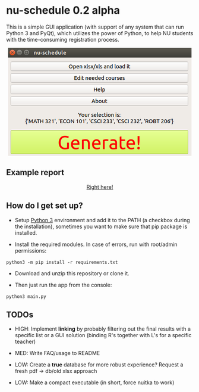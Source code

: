 # nu-schedule 0.2 alpha #

This is a simple GUI application (with support of any system that can run Python 3 and PyQt), which utilizes the power of Python, to help NU students with the time-consuming registration process.

<p align="center">
  <img src="https://github.com/ac130kz/nu-schedule/blob/master/res/mainscreen.png?raw=true" alt="GUI"/>
</p>

## Example report ##

<a href="https://github.com/ac130kz/nu-schedule/blob/master/examples/result1511188563.txt?raw=true">
<p align="center">
  Right here!
</p>
</a>

## How do I get set up? ##

* Setup <a href="https://www.python.org/downloads/">Python 3</a> environment and add it to the PATH (a checkbox during the installation), sometimes you want to make sure that pip package is installed.

* Install the required modules. In case of errors, run with root/admin permissions:
```
python3 -m pip install -r requirements.txt
```
* Download and unzip this repository or clone it.

* Then just run the app from the console:
```
python3 main.py
```

## TODOs ##

* HIGH: Implement __linking__ by probably filtering out the final results with a specific list or a GUI solution (binding R's together with L's for a specific teacher)

* MED: Write FAQ/usage to README

* LOW: Create a __true__ database for more robust experience? Request a fresh pdf -> db/old xlsx approach
	 
* LOW: Make a compact executable (in short, force nuitka to work)

